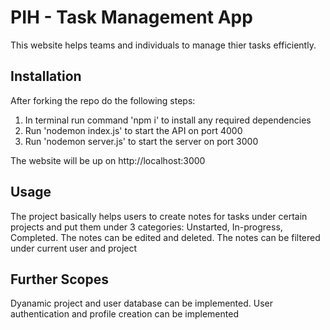 # PIH - Task Management App

This website helps teams and individuals to manage thier tasks efficiently.

## Installation

After forking the repo do the following steps:
1. In terminal run command 'npm i' to install any required dependencies
2. Run 'nodemon index.js' to start the API on port 4000
3. Run 'nodemon server.js' to start the server on port 3000

The website will be up on http://localhost:3000

## Usage

The project basically helps users to create notes for tasks under certain projects and put them under 3 categories: Unstarted, In-progress, Completed. 
The notes can be edited and deleted.
The notes can be filtered under current user and project

## Further Scopes 

Dyanamic project and user database can be implemented.
User authentication and profile creation can be implemented


